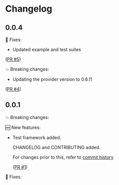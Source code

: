# Changelog

## 0.0.4

🔧 Fixes:

- Updated example and test suites

([PR #5](https://github.com/srb3/terraform-libvirt-domain/pull/5))

💥 Breaking changes:

- Updating the provider version to 0.6.11

([PR #4](https://github.com/srb3/terraform-libvirt-domain/pull/4))


## 0.0.1

💥 Breaking changes:

🆕 New features:

- Test framework added.

  CHANGELOG and CONTRIBUTING added.

  For changes prior to this, refer to [commit history](https://github.com/srb3/terraform-libvirt-volume/commits/main)

  ([PR #1](https://github.com/srb3/terraform-libvirt-volume/pull/1))

🔧 Fixes:
